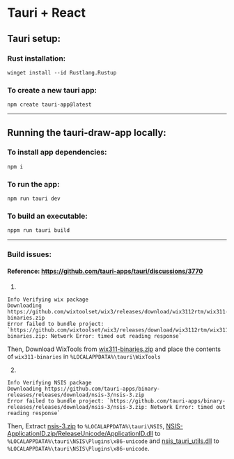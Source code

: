 # Tauri + React

## Tauri setup:

### Rust installation:
```
winget install --id Rustlang.Rustup
```

### To create a new tauri app:
```
npm create tauri-app@latest
```

<hr />

## Running the tauri-draw-app locally:

### To install app dependencies:
```
npm i
```

### To run the app:
```
npm run tauri dev
```

### To build an executable:
```
nppm run tauri build
```

<hr />

### Build issues:

#### Reference: <a href="https://github.com/tauri-apps/tauri/discussions/3770">https://github.com/tauri-apps/tauri/discussions/3770</a>

1. 
```
Info Verifying wix package
Downloading https://github.com/wixtoolset/wix3/releases/download/wix3112rtm/wix311-binaries.zip
Error failed to bundle project: `https://github.com/wixtoolset/wix3/releases/download/wix3112rtm/wix311-binaries.zip: Network Error: timed out reading response`
```

Then, 
Download WixTools from <a href="https://github.com/wixtoolset/wix3/releases/download/wix3112rtm/wix311-binaries.zip">wix311-binaries.zip</a> and place the contents of `wix311-binaries` in `%LOCALAPPDATA%\tauri\WixTools`

2. 
```
Info Verifying NSIS package
Downloading https://github.com/tauri-apps/binary-releases/releases/download/nsis-3/nsis-3.zip
Error failed to bundle project: `https://github.com/tauri-apps/binary-releases/releases/download/nsis-3/nsis-3.zip: Network Error: timed out reading response`
```

Then,
Extract <a href="https://github.com/tauri-apps/binary-releases/releases/download/nsis-3/nsis-3.zip">nsis-3.zip</a> to `%LOCALAPPDATA%\tauri\NSIS`, <a href="https://github.com/tauri-apps/binary-releases/releases/download/nsis-plugins-v0/NSIS-ApplicationID.zip">NSIS-ApplicationID.zip/ReleaseUnicode/ApplicationID.dll</a> to `%LOCALAPPDATA%\tauri\NSIS\Plugins\x86-unicode` and <a href="https://github.com/tauri-apps/nsis-tauri-utils/releases/download/nsis_tauri_utils-v0.1.1/nsis_tauri_utils.dll">nsis_tauri_utils.dll</a> to `%LOCALAPPDATA%\tauri\NSIS\Plugins\x86-unicode`.



